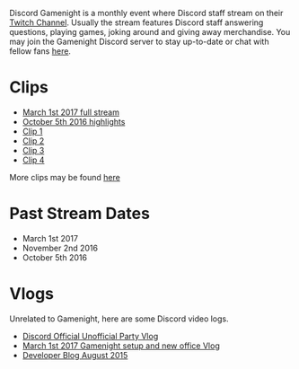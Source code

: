 <!-- TITLE: Gamenight -->
<!-- SUBTITLE: Discord Gamenight -->

Discord Gamenight is a monthly event where Discord staff stream on their [Twitch Channel](https://twitch.tv/discordapp). Usually the stream features Discord staff answering questions, playing games, joking around and giving away merchandise. You may join the Gamenight Discord server to stay up-to-date or chat with fellow fans [here](https://discord.gg/gamenight).

# Clips
* [March 1st 2017 full stream](https://www.twitch.tv/videos/125744049)
* [October 5th 2016 highlights](https://www.youtube.com/watch?v=FBa6ZmkHqVE)
* [Clip 1](https://www.twitch.tv/discordapp/clips/HelpfulEndearingCattleBudBlast)
* [Clip 2](https://www.twitch.tv/discordapp/clips/RespectfulTriangularCheetahKeyboardCat)
* [Clip 3](https://www.twitch.tv/discordapp/clips/MagnificentJazzyWolfOSsloth)
* [Clip 4](https://www.twitch.tv/discordapp/clips/DependableCarelessTildeDeIlluminati)

More clips may be found [here](https://www.twitch.tv/discordapp/clips)
# Past Stream Dates
* March 1st 2017
* November 2nd 2016
* October 5th 2016

# Vlogs
Unrelated to Gamenight, here are some Discord video logs.

* [Discord Official Unofficial Party Vlog](https://www.youtube.com/watch?v=DG_qaabZeQs&feature=youtu.be)
* [March 1st 2017 Gamenight setup and new office Vlog](https://www.youtube.com/watch?v=cvtf5Wbgdik)
* [Developer Blog August 2015](https://www.youtube.com/watch?v=9b-CWmwGUKw)

